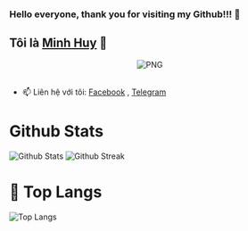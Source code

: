 ### Hello everyone, thank you for visiting my Github!!! 👋

## Tôi là [Minh Huy](https://www.facebook.com/MinhHuyDev) 👋


<p align="center">
    <img align="center" alt="PNG" src="https://i.ibb.co/6Pz1rmb/Pics-Art-01-29-11-00-58.jpg" />


<br/>
<br/>

- 📫 Liên hệ với tôi: [Facebook](https://www.facebook.com/Booking.MinhHuyDev) , [Telegram](https://t.me/minhhuyofficial)


# Github Stats

<img src="https://github-readme-stats.vercel.app/api?username=MinhHuyDev&include_all_commits=true&count_private=true&show_icons=true&custom_title=MinhHuyDev&line_height=20&title_color=7A7ADB&icon_color=2234AE&text_color=D3D3D3&bg_color=0,000000,130F40" alt = "Github Stats" >
<img src="http://github-readme-streak-stats.herokuapp.com/?user=MinhHuyDev&theme=neon-palenight" alt = "Github Streak" >

# 📖 Top Langs

![Top Langs](https://github-readme-stats.vercel.app/api/top-langs/?username=Minhhuydev&text_color=daf7dc&bg_color=151515)
